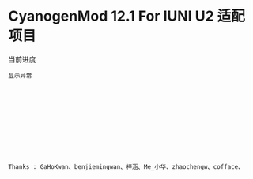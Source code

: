 # CyanogenMod 12.1 For IUNI U2 适配项目

当前进度

	显示异常












	Thanks : GaHoKwan、benjiemingwan、梓涵、Me_小华、zhaochengw、cofface、
